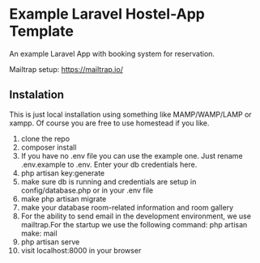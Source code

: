 Example Laravel Hostel-App Template
===================================

An example Laravel App with booking system for reservation.

Mailtrap setup: https://mailtrap.io/

Instalation
------------

This is just local installation using something like MAMP/WAMP/LAMP or xampp. Of course you are free to use homestead if you like.

1. clone the repo
2. composer install
3. If you have no .env file you can use the example one. Just rename .env.example to .env. Enter your db credentials here.
4. php artisan key:generate
5. make sure db is running and credentials are setup in config/database.php or in your .env file
6. make php artisan migrate
7. make your database room-related information and room gallery
8. For the ability to send email in the development environment, we use mailtrap.For the startup we use the following command: php artisan make: mail
9. php artisan serve
10. visit localhost:8000 in your browser

